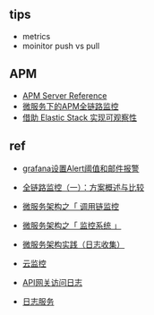 





## tips
+ metrics
+ moinitor push vs pull


## APM
+ [APM Server Reference](https://www.elastic.co/guide/en/apm/server/current/index.html)
+ [微服务下的APM全链路监控](https://yq.aliyun.com/articles/272142)
+ [借助 Elastic Stack 实现可观察性](https://www.elastic.co/cn/blog/observability-with-the-elastic-stack)


## ref
+ [grafana设置Alert阈值和邮件报警](https://yq.aliyun.com/articles/683256)
+ [全链路监控（一）：方案概述与比较](https://juejin.im/post/5a7a9e0af265da4e914b46f1#heading-23)
+ [微服务架构之「 调用链监控 ](https://www.javazhiyin.com/38512.html)
+ [微服务架构之「 监控系统 」](https://www.cnblogs.com/jsjwk/p/10899175.html)
+ [微服务架构实践（日志收集）](https://zhuanlan.zhihu.com/p/39491846)

+ [云监控](https://help.aliyun.com/document_detail/44584.html?spm=a2c4g.11186623.6.621.696c5c4aIg4TnM)
+ [API网关访问日志](https://help.aliyun.com/document_detail/64803.html)
+ [日志服务](https://help.aliyun.com/product/28958.html)

